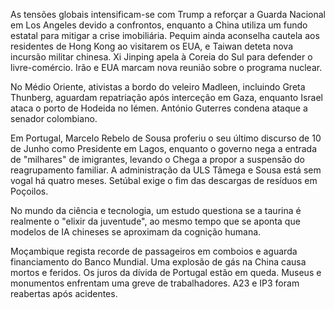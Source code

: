 As tensões globais intensificam-se com Trump a reforçar a Guarda Nacional em Los Angeles devido a confrontos, enquanto a China utiliza um fundo estatal para mitigar a crise imobiliária. Pequim ainda aconselha cautela aos residentes de Hong Kong ao visitarem os EUA, e Taiwan deteta nova incursão militar chinesa. Xi Jinping apela à Coreia do Sul para defender o livre-comércio. Irão e EUA marcam nova reunião sobre o programa nuclear.

No Médio Oriente, ativistas a bordo do veleiro Madleen, incluindo Greta Thunberg, aguardam repatriação após interceção em Gaza, enquanto Israel ataca o porto de Hodeida no Iémen. António Guterres condena ataque a senador colombiano.

Em Portugal, Marcelo Rebelo de Sousa proferiu o seu último discurso de 10 de Junho como Presidente em Lagos, enquanto o governo nega a entrada de "milhares" de imigrantes, levando o Chega a propor a suspensão do reagrupamento familiar. A administração da ULS Tâmega e Sousa está sem vogal há quatro meses. Setúbal exige o fim das descargas de resíduos em Poçoilos.

No mundo da ciência e tecnologia, um estudo questiona se a taurina é realmente o "elixir da juventude", ao mesmo tempo que se aponta que modelos de IA chineses se aproximam da cognição humana.

Moçambique regista recorde de passageiros em comboios e aguarda financiamento do Banco Mundial. Uma explosão de gás na China causa mortos e feridos. Os juros da dívida de Portugal estão em queda. Museus e monumentos enfrentam uma greve de trabalhadores. A23 e IP3 foram reabertas após acidentes.